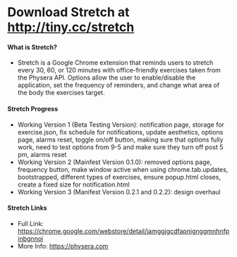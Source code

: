 # Download Stretch at http://tiny.cc/stretch

#### What is Stretch?
- Stretch is a Google Chrome extension that reminds users to stretch every 30, 60, or 120 minutes with office-friendly exercises taken from the Physera API. Options allow the user to enable/disable the application, set the frequency of reminders, and change what area of the body the exercises target.

#### Stretch Progress
- Working Version 1 (Beta Testing Version): notification page, storage for exercise.json, fix schedule for notifications, update aesthetics, options page, alarms reset, toggle on/off button, making sure that options fully work, need to test options from 9-5 and make sure they turn off post 5 pm, alarms reset
- Working Version 2 (Mainfest Version 0.1.0): removed options page, frequency button, make window active when using chrome.tab.updates, bootstrapped, different types of exercises, ensure popup.html closes, create a fixed size for notification.html
- Working Version 3 (Manifest Version 0.2.1 and 0.2.2): design overhaul

#### Stretch Links
- Full Link: https://chrome.google.com/webstore/detail/jamggjgcdfapnjgnggmnhnfpinbgnnoi
- More Info: https://physera.com